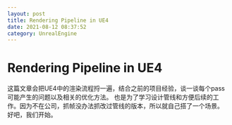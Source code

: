```yaml
---
layout: post
title: Rendering Pipeline in UE4
date: 2021-08-12 08:37:52
category: UnrealEngine
---
```

# Rendering Pipeline in UE4
这篇文章会把UE4中的渲染流程捋一遍，结合之前的项目经验，谈一谈每个pass可能产生的问题以及相关的优化方法。
也是为了学习设计管线和方便后续的工作。因为不在公司，抓帧没办法抓改过管线的版本，所以就自己搭了一个场景。
好吧，我们开始。


